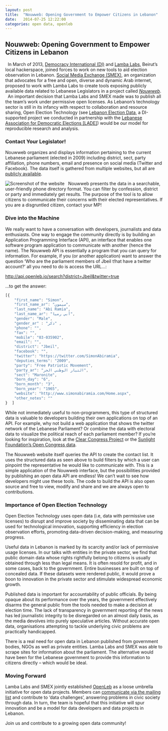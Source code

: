 ```yaml
---
layout: post
title:  "Nouwweb: Opening Government to Empower Citizens in Lebanon"
date:   2014-07-25 12:22:00
categories: open data, openleb
---
```


## Nouwweb: Opening Government to Empower Citizens in Lebanon
 
In March of 2013, [Democracy International (DI)](http://www.democracyinternational.com) and [Lamba Labs](http://lambalabs.org), Beirut’s local hackerspace, joined forces to work on new tools to aid election observation in Lebanon. [Social Media Exchange (SMEX)](http://www.smex.org/), an organization that advocates for a free and open, diverse and dynamic Arab internet, proposed to work with Lamba Labs to create tools exposing publicly available data related to Lebanese Legislators in a project called [*Nouwweb*](http://openleb.io/nouwweb.html).
 
An important decision that Lamba Labs and SMEX made was to publish all the team’s work under permissive open licenses. As Lebanon’s technology sector is still in its infancy with respect to collaboration and resource sharing, Open Election Technology (see [Lebanon Election Data](http://lebanonelectiondata.org), a DI-supported project we conducted in partnership with the [Lebanese Association for Democratic Elections [LADE]](http://www.lade.org.lb/?lang=en-US)) would be our model for reproducible research and analysis.
 
### Contact Your Legislator!
Nouwweb organizes and displays information pertaining to the current Lebanese parliament (elected in 2009) including district, sect, party affiliation, phone numbers, email and presence on social media (Twitter and Facebook). The data itself is gathered from multiple websites, but all are [publicly available](http://bit.ly/VyVhrD).

![Screenshot of the website]({{site.url}}/assets/nouwweb-screenshot1.png)
 
Nouwweb presents the data in a searchable, user-friendly phone directory format. You can filter by confession, district or party and immediately get results. The purpose of the tool is to allow citizens to communicate their concerns with their elected representatives. If you are a disgruntled citizen, contact your MP!

### Dive into the Machine
We really want to have a conversation with developers, journalists and data enthusiasts. One way to engage the community directly is by building an Application Programming Interface (API), an interface that enables one software program application to communicate with another (hence the name). The Nouwweb API is essentially a program that you can query for information. For example, if you (or another application) want to answer the question ‘Who are the parliament members of Jbeil t!hat have a twitter account?’ all you need to do is access the URL…:

http://api.openleb.io/search?district=Jbeil&twitter=true

…to get the answer:

```javascript
[{
￼	"first_name": "Simon",
	"first_name_ar": "سيمون",
	"last_name": "Abi Ramia",
	"last_name_ar": "أبي رميا",
	"gender": "Male",
	"gender_ar" : "ذكر" ,
	"phone": "",
	"fax": "",
	"mobile": "03-035902",
	"email": "",
	"district": "Jbeil",
	"facebook": "",
	"twitter": "https://twitter.com/SimonAbiramia",
	"deputies_terms": "2009",
	"party": "Free Patriotic Movement",
	"party_ar": "التيار الوطني الحر",
	"sect": "Maronite",
	"born_day": "6",
	"born_month": "3",
	"born_year": "1965",
	"website": "http://www.simonabiramia.com/Home.aspx",
	"other_notes": ""
}￼￼]
```

While not immediately useful to non-programmers, this type of structured data is valuable to developers building their own applications on top of an API. For example, why not build a web application that shows the twitter network of the Lebanese Parliament? Or combine the data with electoral data to visualize the political reach of each parliament member? If you’re looking for inspiration, look at the [Clear Congress Project](http://clearcongressproject.com/) or the [Sunlight Foundation’s Open Congress data](http://sunlightfoundation.com/blog/2013/10/22/how-to-know-the-senate/).

The Nouwweb website itself queries the API to create the contact list. It uses the structured data as seen above to build filters by which a user can pinpoint the representative he would like to communicate with. This is a simple application of the Nouwweb interface, but the possibilities provided by publishing an open data API are endless! We can’t wait to see how developers might use these tools. The code to build the API is also open source and free to view, modify and share and we are always open to contributions.

### Importance of Open Election Technology
Open Election Technology uses open data (i.e, data with permissive use licenses) to disrupt and improve society by disseminating data that can be used for technological innovation, supporting efficiency in election observation efforts, promoting data-driven decision-making, and measuring progress.

Useful data in Lebanon is marked by its scarcity and/or lack of permissive usage licenses. In our talks with entities in the private sector, we find that public domain data whose rights rightfully belong to citizens is usually obtained through less than legal means. It is often resold for profit, and in some cases, back to the government. Entire businesses are built on top of concealed data. If these datasets were rendered public, it would prove a boon to innovation in the private sector and stimulate widespread economic growth.

Published data is important for accountability of public officials. By being opaque about its performance over the years, the government effectively disarms the general public from the tools needed to make a decision at election time. The lack of transparency in government reporting of the news has led journalistic integrity to be disregarded on an almost daily basis, as the media devolves into purely speculative articles. Without accurate open data, organisations attempting to tackle underlying civic problems are practically handicapped.

There is a real need for open data in Lebanon published from government bodies, NGOs as well as private entities. Lamba Labs and SMEX was able to scrape sites for information about the parliament. The alternative would have been for the Lebanese government to provide this information to citizens directly – which would be ideal.

### Moving Forward
Lamba Labs and SMEX jointly established [OpenLeb](http://openleb.io/) as a loose umbrella initiative for open data projects. Members can [communicate via the mailing list](https://groups.google.com/forum/#!members/openleb) and contribute to ‘data challenges’, answering problems in civic society through data. In turn, the team is hopeful that this initiative will spur innovation and be a model for data developers and data projects in Lebanon.

Join us and contribute to a growing open data community!